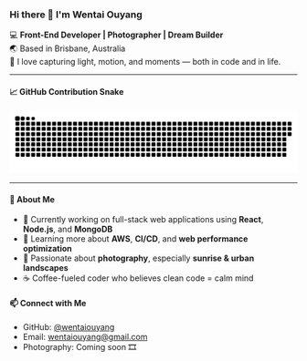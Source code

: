 ### Hi there 👋 I'm Wentai Ouyang  

💻 **Front-End Developer | Photographer | Dream Builder**  
🌏 Based in Brisbane, Australia  
📸 I love capturing light, motion, and moments — both in code and in life.  

---

#### 📈 GitHub Contribution Snake  

<p align="center">
  <picture>
    <source media="(prefers-color-scheme: dark)" srcset="dist/github-snake-dark.svg" />
    <source media="(prefers-color-scheme: light)" srcset="dist/github-snake.svg" />
    <img alt="github-snake" src="dist/github-snake.svg" />
  </picture>
</p>

---

#### 🚀 About Me  
- 🔭 Currently working on full-stack web applications using **React**, **Node.js**, and **MongoDB**  
- 🌱 Learning more about **AWS**, **CI/CD**, and **web performance optimization**  
- 🎨 Passionate about **photography**, especially **sunrise & urban landscapes**  
- ☕ Coffee-fueled coder who believes clean code = calm mind  

#### 📫 Connect with Me  
- GitHub: [@wentaiouyang](https://github.com/wentaiouyang)  
- Email: wentaiouyang@gmail.com  
- Photography: Coming soon 🎞️  
